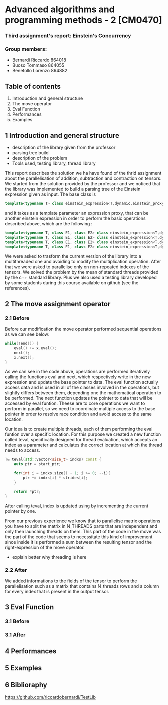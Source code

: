 

# Advanced algorithms and programming methods - 2 [CM0470]

### Third assignment's report: Einstein's Concurrency

### Group members:

- Bernardi Riccardo     864018
- Buoso Tommaso       864055
- Benetollo Lorenzo    864882

## Table of contents

1. Introduction and general structure
2. The move operator
3. Eval Function
4. Performances
5. Examples

## 1 Introduction and general structure

- description of the library given from the professor
- parsing tree build
- description of the problem
- Tools used, testing library, thread library

This report describes the solution we ha have found of the thrid assignment about the parallelisation of addition, subtraction and contraction on tensors. We started from the solution provided by the professor and we noticed that the library was implemented to build a parsing tree of the Einstein expression given as input. The base class is 

```c++
template<typename T> class einstein_expression<T,dynamic,einstein_proxy>
```
and it takes as a template parameter an expression proxy, that can be another einstein expression in order to perform the basic operations described above, which are the following :

```c++
template<typename T, class E1, class E2> class einstein_expression<T,dynamic,einstein_multiplication<einstein_expression<T,dynamic,E1>,einstein_expression<T,dynamic,E2>>>
template<typename T, class E1, class E2> class einstein_expression<T,dynamic,einstein_binary<einstein_expression<T,dynamic,E1>,einstein_expression<T,dynamic,E2>>>
template<typename T, class E1, class E2> class einstein_expression<T,dynamic,einstein_addition<einstein_expression<T,dynamic,E1>,einstein_expression<T,dynamic,E2>>>
template<typename T, class E1, class E2> class einstein_expression<T,dynamic,einstein_subtraction<einstein_expression<T,dynamic,E1>,einstein_expression<T,dynamic,E2>>>
```

We were asked to trasform the current version of the library into a multithreaded one and avoiding to modify the multiplication operation. After that we were asked to parallelise only on non-repeated indexes of the tensors. 
We solved the problem by the mean of standard threads provided by the c++ standard library. Plus we also used a testing library developed by some students during this course available on github (see the references).

## 2 The move assignment operator

### 2.1 Before

Before our modification the move operator performed sequential operations as we can see below:

```c++
while(!end()) {
    eval() += x.eval();
    next();
    x.next();
}
```
As we can see in the code above, operations are performed iteratively calling the functions eval and next, which respectively write in the new expression and update the base pointer to data.
The eval function actually access data and is used in all of the classes involved in the operations, but slightly differs between them, depending one the mathematical operation to be performed.
Tne next function updates the pointer to data that will be accessed by eval funtion. 
Theese are to core operations we want to perform in parallel, so we need to coordinate multiple access to the base pointer in order to resolve race condition and avoid access to the same location.

Our idea is to create multiple threads, each of them performing the eval funtion over a specific location.
For this purpose we created a new function called teval, specifically designed for thread evaluation, which accepts an index as a parameter and calculates the correct location at which the thread needs to access. 

```c++
T& teval(std::vector<size_t> indxs) const {
    auto ptr = start_ptr;

    for(int i = indxs.size() - 1; i >= 0; --i){
        ptr += indxs[i] * strides[i];
    }

    return *ptr;
}
```
After calling teval, index is updated using by incrementing the current pointer by one.

From our previous experience we know that to parallelise matrix operations you have to split the matrix in N_THREADS parts that are independent and only then launching threads on them. This part of the code in the move was the part of the code that seems to necessitate this kind of improvement since inside it is performed a sum between the resulting tensor and the right-expression of the move operator.

- explain better why threading is here 

### 2.2 After

We added informations to the fields of the tensor to perform the parallelisation such as a matrix that contains N_threads rows and a column for every index that is present in the output tensor.

## 3 Eval Function

### 3.1 Before

### 3.1 After

## 4 Performances

##  5 Examples

## 6 Biblioraphy

https://github.com/riccardobernardi/TestLib